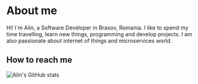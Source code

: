 # About me
Hi! I`m Alin, a Software Developer in Brasov, Romania. I like to spend my time travelling, learn new things, programming and develop projects. I am also passionate about internet of things and microservices world.

## How to reach me
<a href="https://www.linkedin.com/in/dragomir-daniel-alin-4b04b7171/"></a>
![Alin's GitHub stats](https://github-readme-stats.vercel.app/api?username=dragomiralin&theme=merko&show_icons=true)
